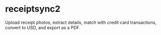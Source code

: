 # receiptsync2
Upload receipt photos, extract details, match with credit card transactions, convert to USD, and export as a PDF.
